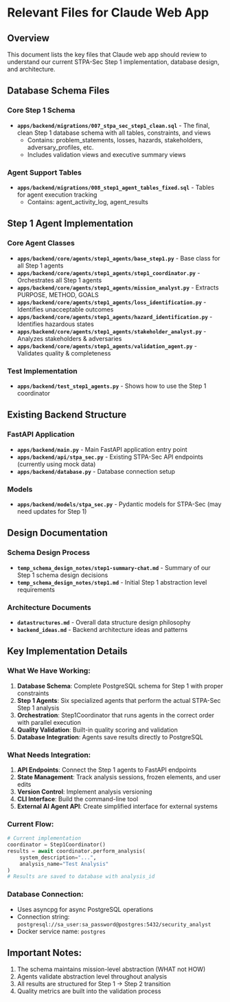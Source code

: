 # Relevant Files for Claude Web App

## Overview
This document lists the key files that Claude web app should review to understand our current STPA-Sec Step 1 implementation, database design, and architecture.

## Database Schema Files

### Core Step 1 Schema
- **`apps/backend/migrations/007_stpa_sec_step1_clean.sql`** - The final, clean Step 1 database schema with all tables, constraints, and views
  - Contains: problem_statements, losses, hazards, stakeholders, adversary_profiles, etc.
  - Includes validation views and executive summary views

### Agent Support Tables
- **`apps/backend/migrations/008_step1_agent_tables_fixed.sql`** - Tables for agent execution tracking
  - Contains: agent_activity_log, agent_results

## Step 1 Agent Implementation

### Core Agent Classes
- **`apps/backend/core/agents/step1_agents/base_step1.py`** - Base class for all Step 1 agents
- **`apps/backend/core/agents/step1_agents/step1_coordinator.py`** - Orchestrates all Step 1 agents
- **`apps/backend/core/agents/step1_agents/mission_analyst.py`** - Extracts PURPOSE, METHOD, GOALS
- **`apps/backend/core/agents/step1_agents/loss_identification.py`** - Identifies unacceptable outcomes
- **`apps/backend/core/agents/step1_agents/hazard_identification.py`** - Identifies hazardous states
- **`apps/backend/core/agents/step1_agents/stakeholder_analyst.py`** - Analyzes stakeholders & adversaries
- **`apps/backend/core/agents/step1_agents/validation_agent.py`** - Validates quality & completeness

### Test Implementation
- **`apps/backend/test_step1_agents.py`** - Shows how to use the Step 1 coordinator

## Existing Backend Structure

### FastAPI Application
- **`apps/backend/main.py`** - Main FastAPI application entry point
- **`apps/backend/api/stpa_sec.py`** - Existing STPA-Sec API endpoints (currently using mock data)
- **`apps/backend/database.py`** - Database connection setup

### Models
- **`apps/backend/models/stpa_sec.py`** - Pydantic models for STPA-Sec (may need updates for Step 1)

## Design Documentation

### Schema Design Process
- **`temp_schema_design_notes/step1-summary-chat.md`** - Summary of our Step 1 schema design decisions
- **`temp_schema_design_notes/step1.md`** - Initial Step 1 abstraction level requirements

### Architecture Documents
- **`datastructures.md`** - Overall data structure design philosophy
- **`backend_ideas.md`** - Backend architecture ideas and patterns

## Key Implementation Details

### What We Have Working:
1. **Database Schema**: Complete PostgreSQL schema for Step 1 with proper constraints
2. **Step 1 Agents**: Six specialized agents that perform the actual STPA-Sec Step 1 analysis
3. **Orchestration**: Step1Coordinator that runs agents in the correct order with parallel execution
4. **Quality Validation**: Built-in quality scoring and validation
5. **Database Integration**: Agents save results directly to PostgreSQL

### What Needs Integration:
1. **API Endpoints**: Connect the Step 1 agents to FastAPI endpoints
2. **State Management**: Track analysis sessions, frozen elements, and user edits
3. **Version Control**: Implement analysis versioning
4. **CLI Interface**: Build the command-line tool
5. **External AI Agent API**: Create simplified interface for external systems

### Current Flow:
```python
# Current implementation
coordinator = Step1Coordinator()
results = await coordinator.perform_analysis(
    system_description="...",
    analysis_name="Test Analysis"
)
# Results are saved to database with analysis_id
```

### Database Connection:
- Uses asyncpg for async PostgreSQL operations
- Connection string: `postgresql://sa_user:sa_password@postgres:5432/security_analyst`
- Docker service name: `postgres`

## Important Notes:
1. The schema maintains mission-level abstraction (WHAT not HOW)
2. Agents validate abstraction level throughout analysis
3. All results are structured for Step 1 → Step 2 transition
4. Quality metrics are built into the validation process